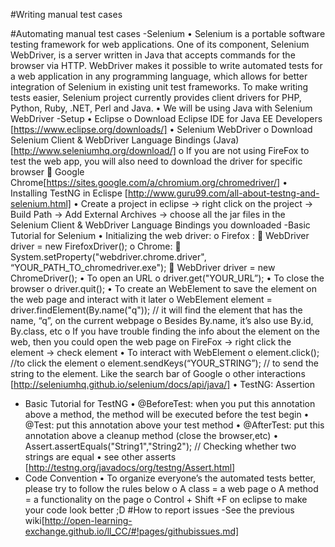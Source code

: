 #Writing manual test cases
	
#Automating manual test cases
	-Selenium
•	Selenium is a portable software testing framework for web applications. One of its component, Selenium WebDriver, is a server written in Java that accepts commands for the browser via HTTP. WebDriver makes it possible to write automated tests for a web application in any programming language, which allows for better integration of Selenium in existing unit test frameworks. To make writing tests easier, Selenium project currently provides client drivers for PHP, Python, Ruby, .NET, Perl and Java.
•	We will be using Java with Selenium WebDriver
-Setup
•	Eclipse
o	Download Eclipse IDE for Java EE Developers [https://www.eclipse.org/downloads/]
•	Selenium WebDriver
o	Download Selenium Client & WebDriver Language Bindings (Java) [http://www.seleniumhq.org/download/]
o	If you are not using FireFox to test the web app, you will also need to download the driver for specific browser
	Google Chrome[https://sites.google.com/a/chromium.org/chromedriver/]
•	Installing TestNG in Eclispe [http://www.guru99.com/all-about-testng-and-selenium.html]
•	Create a project in eclipse -> right click on the project -> Build Path -> Add External Archives -> choose all the jar files in the Selenium Client & WebDriver Language Bindings you downloaded
-Basic Tutorial for Selenium
•	Initializing the web driver:
o	Firefox :
	WebDriver driver = new FirefoxDriver();
o	Chrome:
	System.setProperty("webdriver.chrome.driver", “YOUR_PATH_TO_chromedriver.exe");
	WebDriver driver = new ChromeDriver();
•	To open an URL
o	driver.get("YOUR_URL”);
•	To close the browser
o	driver.quit();
•	To create an WebElement to save the element on the web page and interact with it later
o	WebElement element = driver.findElement(By.name("q")); // it will find the element that has the name, “q”, on the current webpage
o	Besides By.name, it’s also use By.id, By.class, etc
o	If you have trouble finding the info about the element on the web, then you could open the web page on FireFox -> right click the element -> check element
•	To interact with WebElement
o	element.click(); //to click the element
o	element.sendKeys(“YOUR_STRING”); // to send the string to the element. Like the search bar of Google
o	other interactions [http://seleniumhq.github.io/selenium/docs/api/java/]
•	TestNG: Assertion
- Basic Tutorial for TestNG
•	@BeforeTest:  when you put this annotation above a method, the method will be executed before the test begin
•	@Test: put this annotation above your test method
•	@AfterTest: put this annotation above a cleanup method (close the browser,etc)
•	Assert.assertEquals("String1","String2"); // Checking whether two strings are equal
•	see other asserts [http://testng.org/javadocs/org/testng/Assert.html]
- Code Convention
•	To organize everyone’s the automated tests better, please try to follow the rules below
o	A class = a web page
o	A method = a functionality on the page
o	Control + Shift +F on eclipse to make your code look better ;D
#How to report issues
	-See the previous wiki[http://open-learning-exchange.github.io/ll_CC/#!pages/githubissues.md]

